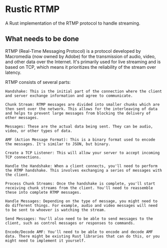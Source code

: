 # Rustic RTMP

A Rust implementation of the RTMP protocol to handle streaming.

## What needs to be done
RTMP (Real-Time Messaging Protocol) is a protocol developed by Macromedia (now owned by Adobe) for the transmission of audio, video, and other data over the Internet. It's primarily used for live streaming and is based on TCP, which means it prioritizes the reliability of the stream over latency.

RTMP consists of several parts:

    Handshake: This is the initial part of the connection where the client and server exchange information and agree to communicate.

    Chunk Stream: RTMP messages are divided into smaller chunks which are then sent over the network. This allows for the interleaving of data and helps to prevent large messages from blocking the delivery of other messages.

    Messages: These are the actual data being sent. They can be audio, video, or other types of data.

    AMF (Action Message Format): This is a binary format used to encode the messages. It's similar to JSON, but binary.

    Create a TCP Listener: This will allow your server to accept incoming TCP connections.

    Handle the Handshake: When a client connects, you'll need to perform the RTMP handshake. This involves exchanging a series of messages with the client.

    Process Chunk Streams: Once the handshake is complete, you'll start receiving chunk streams from the client. You'll need to reassemble these into complete RTMP messages.

    Handle Messages: Depending on the type of message, you might need to do different things. For example, audio and video messages will need to be sent to whoever is watching the stream.

    Send Messages: You'll also need to be able to send messages to the client, such as control messages or responses to commands.

    Encode/Decode AMF: You'll need to be able to encode and decode AMF data. There might be existing Rust libraries that can do this, or you might need to implement it yourself.


